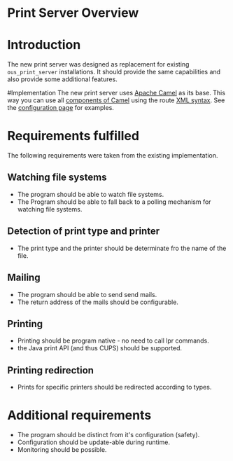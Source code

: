 Print Server Overview
=====================

# Introduction
The new print server was designed as replacement for existing `ous_print_server` installations. It should provide the same capabilities and also provide some additional features.

#Implementation
The new print server uses [Apache Camel](http://camel.apache.org/) as its base. This way you can use all [components of Camel](http://camel.apache.org/components.html) using the route [XML syntax](http://camel.apache.org/configuring-camel.html). See the [configuration page](./configuration.html) for examples.

# Requirements fulfilled
The following requirements were taken from the existing implementation.

## Watching file systems
* The program should be able to watch file systems.
* The Program should be able to fall back to a polling mechanism for watching file systems.

## Detection of print type and printer
* The print type and the printer should be determinate fro the name of the file.

## Mailing
* The program should be able to send send mails.
* The return address of the mails should be configurable.

## Printing
* Printing should be program native - no need to call lpr commands.
* the Java print API (and thus CUPS) should be supported.

## Printing redirection
* Prints for specific printers should be redirected according to types.

# Additional requirements
* The program should be distinct from it's configuration (safety).
* Configuration should be update-able during runtime.
* Monitoring should be possible.